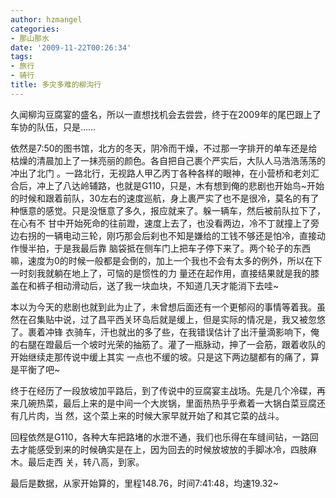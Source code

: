 ```yaml
---
author: hzmangel
categories:
- 那山那水
date: '2009-11-22T00:26:34'
tags:
- 旅行
- 骑行
title: 多灾多难的柳沟行
---
```

久闻柳沟豆腐宴的盛名，所以一直想找机会去尝尝，终于在2009年的尾巴跟上了车协的队伍，只是……

依然是7:50的图书馆，北方的冬天，阴冷而干燥，不过那一字排开的单车还是给枯燥的清晨加上了一抹亮丽的颜色。各自把自己裹个严实后，大队人马浩浩荡荡的冲出了北门
。一路北行，无视路人甲乙丙丁各种各样的眼神，在小营桥和老刘汇合后，冲上了八达岭辅路，也就是G110，只是，木有想到俺的悲剧也开始鸟~<!--more-->开始的时候和跟着前队，30左右的速度巡航，身上裹严实了也不是很冷，莫名的有了种惬意的感觉。只是没惬意了多久，报应就来了。躲一辆车，然后被前队拉下了，在心有不
甘中开始死命的往前蹬，速度上去了，也没看两边，冷不丁就撞上了旁边右拐的一辆电动三轮，刚巧那会后刹也不知是嫌给的工钱不够还是怕冷，直接动作慢半拍，于是我最后靠
脑袋抵在侧车门上把车子停下来了。两个轮子的东西嘛，速度为0的时候一般都是会倒的，加上一个我也不会有太多的例外，所以在下一时刻我就躺在地上了，可恼的是惯性的力
量还在起作用，直接结果就是我的膝盖在和裤子相动滑动后，送了我一块血块，不知道几天才能消下去哇~

本以为今天的悲剧也就到此为止了，未曾想后面还有一个更郁闷的事情等着我。虽然在召集贴中说，过了昌平西关环岛后就是缓上，但是实际的情况是，我又被忽悠了。裹着冲锋
衣骑车，汗也就出的多了些，在我错误估计了出汗量滴影响下，俺的右腿在蹬最后一个坡时光荣的抽筋了。灌了一瓶脉动，抻了一会筋，跟着收队的开始继续走那传说中缓上其实
一点也不缓的坡。只是这下两边腿都有的痛了，算是平衡了吧~

终于在经历了一段放坡加平路后，到了传说中的豆腐宴主战场。先是几个冷碟，再来几碗热菜，最后上来的是中间一个大炭锅，里面热热乎乎煮着一大锅白菜豆腐还有几片肉，当
然，这个菜上来的时候大家早就开始了和其它菜的战斗。

回程依然是G110，各种大车把路堵的水泄不通，我们也乐得在车缝间钻，一路回去才能感受到来的时候确实是在上，因为回去的时候放坡放的手脚冰冷，四肢麻木。最后走西
关，转八高，到家。

最后是数据，从家开始算的，里程148.76，时间7:41:48，均速19.32~